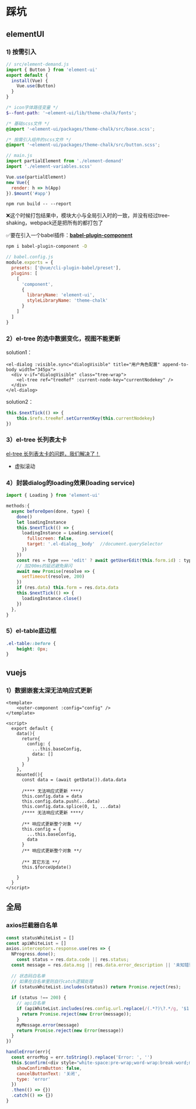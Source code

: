 # 踩坑

## elementUI

### 1) 按需引入

```js
// src/element-demand.js
import { Button } from 'element-ui'
export default {
  install(Vue) {
    Vue.use(Button)
  }
}
```

```scss
/* icon字体路径变量 */
$--font-path: '~element-ui/lib/theme-chalk/fonts';

/* 基础scss文件 */
@import '~element-ui/packages/theme-chalk/src/base.scss';

/* 按需引入组件的scss文件 */
@import '~element-ui/packages/theme-chalk/src/button.scss';
```

```js
// main.js
import partialElement from './element-demand'
import './element-variables.scss'

Vue.use(partialElement)
new Vue({
  render: h => h(App)
}).$mount('#app')
```

`npm run build -- --report`

❌这个时候打包结果中，模块大小与全局引入时的一致，并没有经过tree-shaking，webpack还是把所有的都打包了

✅要在引入一个babel插件：**[babel-plugin-component](https://github.com/ElementUI/babel-plugin-component)**

```bash
npm i babel-plugin-component -D
```

```js
// babel.config.js
module.exports = {
  presets: ['@vue/cli-plugin-babel/preset'],
  plugins: [
    [
      'component',
      {
        libraryName: 'element-ui',
        styleLibraryName: 'theme-chalk'
      }
    ]
  ]
}
```

### 2）el-tree 的选中数据变化，视图不能更新

solution1：

```vue
<el-dialog :visible.sync="dialogVisible" title="用户角色配置" append-to-body width="345px">
  <div v-if="dialogVisible" class="tree-wrap">
    <el-tree ref="treeRef" :current-node-key="currentNodekey" />
  </div>
</el-dialog>
```

solution2：

```js
this.$nextTick(() => {
	this.$refs.treeRef.setCurrentKey(this.currentNodekey)
})
```

### 3）el-tree 长列表太卡

[el-tree 长列表太卡的问题，我们解决了！](https://zhuanlan.zhihu.com/p/264350578)

- 虚拟滚动

### 4）封装dialog的loading效果(loading service)

```js
import { Loading } from 'element-ui'

methods:{
  async beforeOpen(done, type) {
    done()
    let loadingInstance
    this.$nextTick(() => {
      loadingInstance = Loading.service({
        fullscreen: false,
        target: '.el-dialog__body'	//document.querySelector
      })
    })
    const res = type === 'edit' ? await getUserEdit(this.form.id) : type === 'view' ? await getUser(this.form.id) : {}
    // 加200ms的延迟避免屏闪
    await new Promise(resolve => {
      setTimeout(resolve, 200)
    })
    if (res.data) this.form = res.data.data
    this.$nextTick(() => {
      loadingInstance.close()
    })
  },
}
```

### 5）el-table底边框

```css
.el-table::before {
	height: 0px;
}
```



## vuejs

### 1）数据嵌套太深无法响应式更新

```vue
<template>
	<outer-component :config="config" />
</template>

<script>
  export default {
    data(){
      return{
        config: {
          ...this.baseConfig,
          data: []
        }
      }
    },
    mounted(){
      const data = (await getData()).data.data
      
      /**** 无法响应式更新 ****/
      this.config.data = data
      this.config.data.push(...data)
      this.config.data.splice(0, 1, ...data)
      /**** 无法响应式更新 ****/
      
      /** 响应式更新整个对象 **/
      this.config = {
        ...this.baseConfig,
        data
      }
      /** 响应式更新整个对象 **/
      
      /** 其它方法 **/
      this.$forceUpdate()
      
    }
  }
</script>
```



## 全局

### axios拦截器白名单

```js
const statusWhiteList = []
const apiWhiteList = []
axios.interceptors.response.use(res => {
  NProgress.done();
	const status = res.data.code || res.status;
  const message = res.data.msg || res.data.error_description || '未知错误';
  
  // 状态码白名单
  // 如果在白名单里则自行catch逻辑处理
  if (statusWhiteList.includes(status)) return Promise.reject(res);
  
  if (status !== 200) {
    // api白名单
    if (apiWhiteList.includes(res.config.url.replace(/(.*?)\?.*/g, '$1'))){
      return Promise.reject(new Error(message));
    }
    myMessage.error(message)
    return Promise.reject(new Error(message))
  }
})
```

```js
handleError(err){
  const errorMsg = err.toString().replace('Error: ', '')
  this.$confirm(<div style="white-space:pre-wrap;word-wrap:break-word;max-height:800px;overflow:scroll;">{errorMsg}</div>, '错误提示', {
    showConfirmButton: false,
    cancelButtonText: '关闭',
    type: 'error'
  })
  .then(() => {})
  .catch(() => {})
}
```

